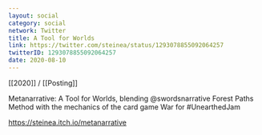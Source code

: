 ```yaml
---
layout: social
category: social
network: Twitter
title: A Tool for Worlds
link: https://twitter.com/steinea/status/1293078855092064257
twitterID: 1293078855092064257
date: 2020-08-10
---
```


[[2020]] / [[Posting]]

Metanarrative: A Tool for Worlds, blending @swordsnarrative Forest Paths Method with the mechanics of the card game War for #UnearthedJam

<https://steinea.itch.io/metanarrative>
